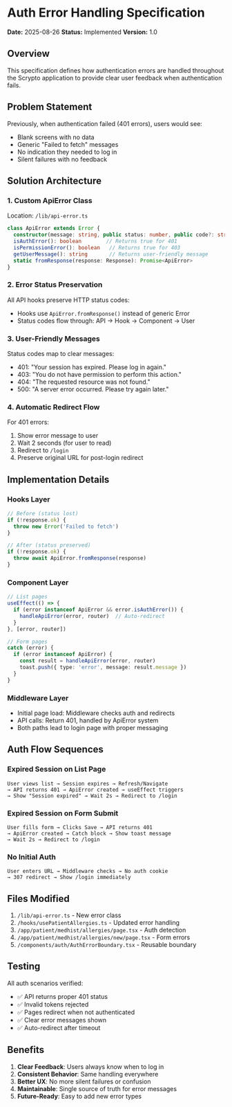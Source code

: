 # Auth Error Handling Specification
**Date:** 2025-08-26
**Status:** Implemented
**Version:** 1.0

## Overview
This specification defines how authentication errors are handled throughout the Scrypto application to provide clear user feedback when authentication fails.

## Problem Statement
Previously, when authentication failed (401 errors), users would see:
- Blank screens with no data
- Generic "Failed to fetch" messages
- No indication they needed to log in
- Silent failures with no feedback

## Solution Architecture

### 1. Custom ApiError Class
Location: `/lib/api-error.ts`

```typescript
class ApiError extends Error {
  constructor(message: string, public status: number, public code?: string)
  isAuthError(): boolean        // Returns true for 401
  isPermissionError(): boolean   // Returns true for 403
  getUserMessage(): string       // Returns user-friendly message
  static fromResponse(response: Response): Promise<ApiError>
}
```

### 2. Error Status Preservation
All API hooks preserve HTTP status codes:
- Hooks use `ApiError.fromResponse()` instead of generic Error
- Status codes flow through: API → Hook → Component → User

### 3. User-Friendly Messages
Status codes map to clear messages:
- 401: "Your session has expired. Please log in again."
- 403: "You do not have permission to perform this action."
- 404: "The requested resource was not found."
- 500: "A server error occurred. Please try again later."

### 4. Automatic Redirect Flow
For 401 errors:
1. Show error message to user
2. Wait 2 seconds (for user to read)
3. Redirect to `/login`
4. Preserve original URL for post-login redirect

## Implementation Details

### Hooks Layer
```typescript
// Before (status lost)
if (!response.ok) {
  throw new Error('Failed to fetch')
}

// After (status preserved)
if (!response.ok) {
  throw await ApiError.fromResponse(response)
}
```

### Component Layer
```typescript
// List pages
useEffect(() => {
  if (error instanceof ApiError && error.isAuthError()) {
    handleApiError(error, router)  // Auto-redirect
  }
}, [error, router])

// Form pages
catch (error) {
  if (error instanceof ApiError) {
    const result = handleApiError(error, router)
    toast.push({ type: 'error', message: result.message })
  }
}
```

### Middleware Layer
- Initial page load: Middleware checks auth and redirects
- API calls: Return 401, handled by ApiError system
- Both paths lead to login page with proper messaging

## Auth Flow Sequences

### Expired Session on List Page
```
User views list → Session expires → Refresh/Navigate
→ API returns 401 → ApiError created → useEffect triggers
→ Show "Session expired" → Wait 2s → Redirect to /login
```

### Expired Session on Form Submit
```
User fills form → Clicks Save → API returns 401
→ ApiError created → Catch block → Show toast message
→ Wait 2s → Redirect to /login
```

### No Initial Auth
```
User enters URL → Middleware checks → No auth cookie
→ 307 redirect → Show /login immediately
```

## Files Modified
1. `/lib/api-error.ts` - New error class
2. `/hooks/usePatientAllergies.ts` - Updated error handling
3. `/app/patient/medhist/allergies/page.tsx` - Auth detection
4. `/app/patient/medhist/allergies/new/page.tsx` - Form errors
5. `/components/auth/AuthErrorBoundary.tsx` - Reusable boundary

## Testing
All auth scenarios verified:
- ✅ API returns proper 401 status
- ✅ Invalid tokens rejected
- ✅ Pages redirect when not authenticated
- ✅ Clear error messages shown
- ✅ Auto-redirect after timeout

## Benefits
1. **Clear Feedback**: Users always know when to log in
2. **Consistent Behavior**: Same handling everywhere
3. **Better UX**: No more silent failures or confusion
4. **Maintainable**: Single source of truth for error messages
5. **Future-Ready**: Easy to add new error types